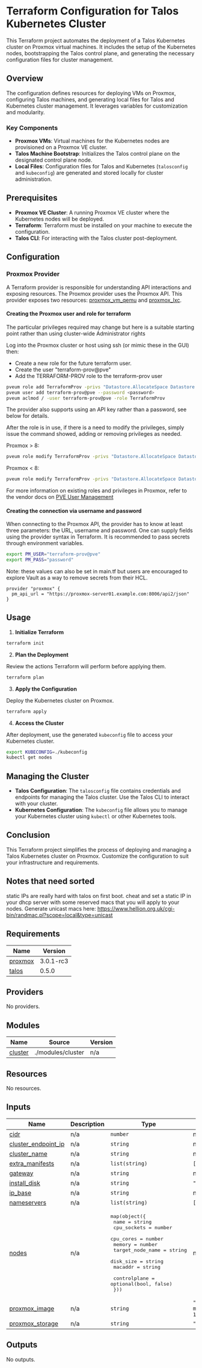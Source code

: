 # Terraform Configuration for Talos Kubernetes Cluster

This Terraform project automates the deployment of a Talos Kubernetes cluster on Proxmox virtual machines. It includes the setup of the Kubernetes nodes, bootstrapping the Talos control plane, and generating the necessary configuration files for cluster management.

## Overview

The configuration defines resources for deploying VMs on Proxmox, configuring Talos machines, and generating local files for Talos and Kubernetes cluster management. It leverages variables for customization and modularity.

### Key Components

- **Proxmox VMs**: Virtual machines for the Kubernetes nodes are provisioned on a Proxmox VE cluster.
- **Talos Machine Bootstrap**: Initializes the Talos control plane on the designated control plane node.
- **Local Files**: Configuration files for Talos and Kubernetes (`talosconfig` and `kubeconfig`) are generated and stored locally for cluster administration.

## Prerequisites

- **Proxmox VE Cluster**: A running Proxmox VE cluster where the Kubernetes nodes will be deployed.
- **Terraform**: Terraform must be installed on your machine to execute the configuration.
- **Talos CLI**: For interacting with the Talos cluster post-deployment.

## Configuration
### Proxmox Provider

A Terraform provider is responsible for understanding API interactions and exposing resources. The Proxmox provider uses
the Proxmox API. This provider exposes two resources: [proxmox_vm_qemu](resources/vm_qemu.md)
and [proxmox_lxc](resources/lxc.md).

#### Creating the Proxmox user and role for terraform

The particular privileges required may change but here is a suitable starting point rather than using cluster-wide
Administrator rights

Log into the Proxmox cluster or host using ssh (or mimic these in the GUI) then:

- Create a new role for the future terraform user.
- Create the user "terraform-prov@pve"
- Add the TERRAFORM-PROV role to the terraform-prov user

```bash
pveum role add TerraformProv -privs "Datastore.AllocateSpace Datastore.Audit Pool.Allocate Sys.Audit Sys.Console Sys.Modify VM.Allocate VM.Audit VM.Clone VM.Config.CDROM VM.Config.Cloudinit VM.Config.CPU VM.Config.Disk VM.Config.HWType VM.Config.Memory VM.Config.Network VM.Config.Options VM.Migrate VM.Monitor VM.PowerMgmt SDN.Use"
pveum user add terraform-prov@pve --password <password>
pveum aclmod / -user terraform-prov@pve -role TerraformProv
```

The provider also supports using an API key rather than a password, see below for details.

After the role is in use, if there is a need to modify the privileges, simply issue the command showed, adding or
removing privileges as needed.


Proxmox > 8:
```bash
pveum role modify TerraformProv -privs "Datastore.AllocateSpace Datastore.Audit Pool.Allocate Sys.Audit Sys.Console Sys.Modify VM.Allocate VM.Audit VM.Clone VM.Config.CDROM VM.Config.Cloudinit VM.Config.CPU VM.Config.Disk VM.Config.HWType VM.Config.Memory VM.Config.Network VM.Config.Options VM.Migrate VM.Monitor VM.PowerMgmt SDN.Use"
```
Proxmox < 8:
```bash
pveum role modify TerraformProv -privs "Datastore.AllocateSpace Datastore.Audit Pool.Allocate Sys.Audit Sys.Console Sys.Modify VM.Allocate VM.Audit VM.Clone VM.Config.CDROM VM.Config.Cloudinit VM.Config.CPU VM.Config.Disk VM.Config.HWType VM.Config.Memory VM.Config.Network VM.Config.Options VM.Migrate VM.Monitor VM.PowerMgmt"
```
For more information on existing roles and privileges in Proxmox, refer to the vendor docs
on [PVE User Management](https://pve.proxmox.com/wiki/User_Management)

#### Creating the connection via username and password

When connecting to the Proxmox API, the provider has to know at least three parameters: the URL, username and password.
One can supply fields using the provider syntax in Terraform. It is recommended to pass secrets through environment
variables.

```bash
export PM_USER="terraform-prov@pve"
export PM_PASS="password"
```

Note: these values can also be set in main.tf but users are encouraged to explore Vault as a way to remove secrets from
their HCL.

```hcl
provider "proxmox" {
  pm_api_url = "https://proxmox-server01.example.com:8006/api2/json"
}
```

## Usage

1. **Initialize Terraform**

```bash
terraform init
```

2. **Plan the Deployment**

Review the actions Terraform will perform before applying them.

```bash
terraform plan
```

3. **Apply the Configuration**

Deploy the Kubernetes cluster on Proxmox.

```bash
terraform apply
```

4. **Access the Cluster**

After deployment, use the generated `kubeconfig` file to access your Kubernetes cluster.

```bash
export KUBECONFIG=./kubeconfig
kubectl get nodes
```

## Managing the Cluster

- **Talos Configuration**: The `talosconfig` file contains credentials and endpoints for managing the Talos cluster. Use the Talos CLI to interact with your cluster.
- **Kubernetes Configuration**: The `kubeconfig` file allows you to manage your Kubernetes cluster using `kubectl` or other Kubernetes tools.

## Conclusion

This Terraform project simplifies the process of deploying and managing a Talos Kubernetes cluster on Proxmox. Customize the configuration to suit your infrastructure and requirements.


## Notes that need sorted
static IPs are really hard with talos on first boot. cheat and set a static IP in your dhcp server with some reserved macs that you will apply to your nodes. Generate unicast macs here: https://www.hellion.org.uk/cgi-bin/randmac.pl?scope=local&type=unicast 

<!-- BEGIN_TF_DOCS -->
## Requirements

| Name | Version |
|------|---------|
| <a name="requirement_proxmox"></a> [proxmox](#requirement\_proxmox) | 3.0.1-rc3 |
| <a name="requirement_talos"></a> [talos](#requirement\_talos) | 0.5.0 |

## Providers

No providers.

## Modules

| Name | Source | Version |
|------|--------|---------|
| <a name="module_cluster"></a> [cluster](#module\_cluster) | ./modules/cluster | n/a |

## Resources

No resources.

## Inputs

| Name | Description | Type | Default | Required |
|------|-------------|------|---------|:--------:|
| <a name="input_cidr"></a> [cidr](#input\_cidr) | n/a | `number` | n/a | yes |
| <a name="input_cluster_endpoint_ip"></a> [cluster\_endpoint\_ip](#input\_cluster\_endpoint\_ip) | n/a | `string` | n/a | yes |
| <a name="input_cluster_name"></a> [cluster\_name](#input\_cluster\_name) | n/a | `string` | n/a | yes |
| <a name="input_extra_manifests"></a> [extra\_manifests](#input\_extra\_manifests) | n/a | `list(string)` | `[]` | no |
| <a name="input_gateway"></a> [gateway](#input\_gateway) | n/a | `string` | n/a | yes |
| <a name="input_install_disk"></a> [install\_disk](#input\_install\_disk) | n/a | `string` | `"/dev/sda"` | no |
| <a name="input_ip_base"></a> [ip\_base](#input\_ip\_base) | n/a | `string` | n/a | yes |
| <a name="input_nameservers"></a> [nameservers](#input\_nameservers) | n/a | `list(string)` | `[]` | no |
| <a name="input_nodes"></a> [nodes](#input\_nodes) | n/a | <pre>map(object({<br>    name             = string<br>    cpu_sockets      = number<br>    cpu_cores        = number<br>    memory           = number<br>    target_node_name = string<br>    disk_size        = string<br>    macaddr          = string<br><br>    controlplane = optional(bool, false)<br>  }))</pre> | n/a | yes |
| <a name="input_proxmox_image"></a> [proxmox\_image](#input\_proxmox\_image) | n/a | `string` | `"local:iso/talos-metal-qemu-1.7.5.iso"` | no |
| <a name="input_proxmox_storage"></a> [proxmox\_storage](#input\_proxmox\_storage) | n/a | `string` | `"local-zfs"` | no |

## Outputs

No outputs.
<!-- END_TF_DOCS -->